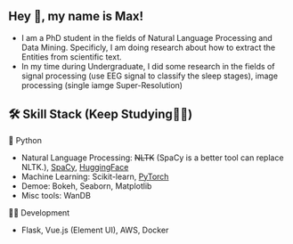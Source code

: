 

## Hey 👋, my name is Max!

* I am a PhD student in the fields of Natural Language Processing and Data Mining. Specificly, I am doing research about how to extract the Entities from scientific text.
* In my time during Undergraduate, I did some research in the fields of signal processing (use EEG signal to classify the sleep stages), image processing (single iamge Super-Resolution)

## 🛠 Skill Stack (Keep Studying👨‍💻)

🐍 Python
- Natural Language Processing: ~~NLTK~~ (SpaCy is a better tool can replace NLTK.), [SpaCy](https://spacy.io/), [HuggingFace](https://huggingface.co/)
- Machine Learning: Scikit-learn, [PyTorch](https://pytorch.org/)
- Demoe: Bokeh, Seaborn, Matplotlib
- Misc tools: WanDB

👨‍💻 Development
- Flask, Vue.js (Element UI), AWS, Docker
